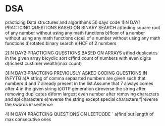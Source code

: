 # DSA
practicing Data structures and algorithims
50 days code
1)IN DAY1 PRACTCING QUESTIONS BASED ON BINARY SEARCH
  a)finding square root of any number without using any math functions
  b)floor of a number without using any math functions
  c)ceil of a number without using any math functions
  d)rotated binary search
  e)HCF of 2 numbers
  
2)IN DAY2 PRACTICING QUESTIONS BASED ON ARRAYS
 a)find duplicates in the given array
 b)cyclic sort
 c)find count of numbers with even digits
 d)richest custimer wealth(max count)
 
 3)IN DAY3 PRACTCING PREVIOUSLY ASKED CODING QUESTIONS IN INFYTQ
    a)A string of comma sepaarted numbers are given such that numbers 4 and 7 already present in the list.Assume that 7 always                comes after 4 in the given string
    b)OTP generation
    c)reverse the string after removing duplicates
    d)form largest even number after removing characters and spl characters
    e)reverse the string except special characters
    f)reverse the swords in sentence
   
  4)IN DAY4 PRACTCING QUESTIONS ON LEETCODE
  ` a)find out length of max consecutive ones
    


